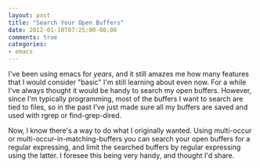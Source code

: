 ```yaml
---
layout: post
title: "Search Your Open Buffers"
date: 2012-01-10T07:25:00-08:00
comments: true
categories:
- emacs
---
```

I've been using emacs for *years*, and it still amazes me how many features that I would consider "basic" I'm still learning about even now. For a while I've always thought it would be handy to search my open buffers. However, since I'm typically programming, most of the buffers I want to search are tied to files, so in the past I've just made sure all my buffers are saved and used with rgrep or find-grep-dired.

Now, I know there's a way to do what I originally wanted. Using multi-occur or multi-occur-in-matching-buffers you can search your open buffers for a regular expressing, and limit the searched buffers by regular expressing using the latter. I foresee this being very handy, and thought I'd share.
